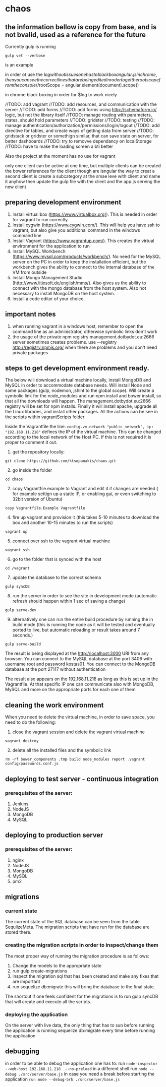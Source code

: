 # chaos

## the information bellow is copy from base, and is not bvalid, used as a reference for the future

Currently gulp is running
```
gulp vet --verbose
```
is an example


in order ot use the $log without issues one has to blackbox angular.js in chrome, then you can see the correct lines that are being edited
in roder to get the root scope from the console
//$rootScope = angular.element(document).scope()

in chrome black boxing in order for $log to work nicely


//TODO: add vagrant
//TODO: add resources, and communication with the server
//TODO: add forms
//TODO: add forms using http://schemaform.io/ logic, but not the library itself
//TODO: manage routing with parameters, states, should hold parameters
//TODO: gridster
//TODO: testing
//TODO: manage authentication/authorization/permissions/login/logout
//TODO: add directive for tables, and create ways of getting data from server
//TODO: gridstack or gridster or somethign similar, that can save state on server, for better dashboards
//TODO: try to removve dependancy on localStorage
//TODO: have to make the   loading screen a bti better

Also the project at the moment has no use for vagrant

only one client can be active at one time, but multiple clients can be created
the bower references for the client though are isngular
the way to creat a second client is create a subcategory at the smae leve with client and name it anyhow
then update the gulp file with the client and the app.js serving the new client

## preparing development environment

1. Install virtual box (https://www.virtualbox.org/). This is needed in order for vagrant to run correctly
2. Install cygwin (https://www.cygwin.com/). This will help you have ssh to vagrant, but also give you additional command in the windows command line
3. Install Vagrant (https://www.vagrantup.com/). This creates the virtual environment for the application to run
4. Install MySQL Workbench (https://www.mysql.com/products/workbench/). No need for the MySQL server on the PC in order to keep the installation efficient, but the workbench gives the ability to connect to the internal database of the VM from outside
5. Install Mongo Management Studio (http://www.litixsoft.de/english/mms/). Also gives us the ability to connect with the mongo database from the host system. Also not necessary to install MongoDB on the host system.
6. Install a code editor of your choice.

## important notes

1. when running vagrant in a windows host, remember to open the command line as an administrator, otherwise symbolic links don't work
2. the usage of the private npm registry management.dotbydot.eu:2666 server sometimes creates problems. use --registry http://registry.npmjs.org/ when there are problems and you don't need private packages


## steps to get development environment ready.

The below will download a virtual machine locally, install MongoDB and MySQL in order to accommodate database needs. Will install Node and some packages (gulp, nodemon, jshint to the global scope).
Will create a symbolic link for the node_modules and run npm install and bower install, so that all the downloads will happen. The management.dotbydot.eu:2666 registry will be set for npm installs. Finally it will install apache, upgrade all the Linux libraries, and install other packages. All the actions can be see in the scripts within vagrantScripts folder

Inside the Vagrantfile the line: ```config.vm.network "public_network", ip: "192.168.11.218"``` defines the IP of the virtual machine. This can be changed according to the local network of the Host PC. If this is not required it is proper to comment it out.

1. get the repository locally:
  ```
  git clone https://github.com/ktsopanakis/chaos.git
  ```
2. go inside the folder
  ```
  cd chaos
  ```
2. copy Vagrantfile.example to Vagrant and edit it if changes are needed ( for example settign up a static IP, or enabling gui, or even switching to 32bit version of Ubuntu)
  ```
  copy Vagrantfile.Example Vagrantfile
  ```
4. fire up vagrant and provision it (this takes 5-10 minutes to download the box and another 10-15 minutes to run the scripts)
  ```
  vagrant up
  ```
5. connect over ssh to the vagrant virtual machine
  ```
  vagrant ssh
  ```
6. go to the folder that is synced with the host
  ```
  cd /vagrant
  ```
7. update the database to the correct schema
  ```
  gulp syncDB
  ```
8. run the server in order to see the site in development mode (automatic refresh should happen within 1 sec of saving a change)
  ```
  gulp serve-dev
  ```
9. alternatively one can run the entire build procedure by running the in build mode (this is running the code as it will be tested and eventually ported to live, but automatic reloading or result takes around 7 seconds.)
  ```
  gulp serve-build
  ```

The result is being displayed at the <http://localhost:3000> URI from any browser.
You can connect to the MySQL database at the port 3406 with username root and password kostas01. You can connect to the MongoDB database at the port 27117 without authentication

The result also appears on the 192.168.11.218 as long as this is set up in the Vagrantfile. At that specific IP one can communicate also with MongoDB, MySQL and more on the appropriate ports for each one of them



## cleaning the work environment

When you need to delete the virtual machine, in order to save space, you need to do the following:

1. close the vagrant session and delete the vagrant virtual machine
  ```
  vagrant destroy
  ```
2. delete all the installed files and the symbolic link
  ```
  rm -rf bower_components .tmp build node_modules report .vagrant config/passwords.conf.js
  ```

## deploying to test server - continuous integration

### prerequisites of the server:
1. Jenkins
2. NodeJS
3. MongoDB
4. MySQL

## deploying to production server

### prerequisites of the server:
1. nginx
2. NodeJS
3. MongoDB
4. MySQL
5. pm2

## migrations

### current state

The current state of the SQL database can be seen from the table SequlizeMeta. The migration scripts that have run for the database are stored there.

### creating the migration scripts in order to inspect/change them

The most proper way of running the migration procedure is as follows:
1. Change the models to the appropriate state
2. run gulp create-migrations
3. inspect the migration sql that has been created and make any fixes that are important
4. run sequelize db:migrate this will bring the database to the final state.

The shortcut if one feels confident for the migrations is to run gulp syncDB that will create and execute all the scripts.

### deploying the application

On the server with live data, the only thing that has to sun before running the application is running sequelize db:migrate every time before running the application

## debugging

in order to be able to debug the application one has to:
run ```node-inspector --web-host 192.168.11.218  --no-preload```
in a different shell run ```node --debug ./src/server/base.js```
in case you need a break before starting the application ```run node --debug-brk ./src/server/base.js```
